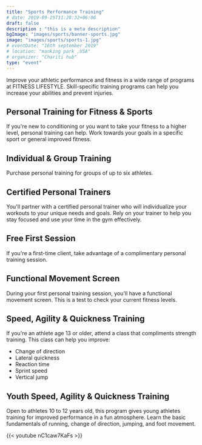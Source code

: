 ```yaml
---
title: "Sports Performance Training"
# date: 2019-09-25T11:28:32+06:00
draft: false
description : "this is a meta description"
bgImage: "images/sports/banner-sports.jpg"
image: "images/sports/sports-1.jpg"
# eventDate: "16th september 2019"
# location: "manking park ,USA"
# organizer: "Chariti hub"
type: "event"
---
```


Improve your athletic performance and fitness in a wide range of programs at FITNESS LIFESTYLE. Skill-specific training programs can help you increase your abilities and prevent injuries.

## Personal Training for Fitness & Sports 
If you're new to conditioning or you want to take your fitness to a higher level, personal training can help. Work towards your goals in a specific sport or general improved fitness.

## Individual & Group Training
Purchase personal training for groups of up to six athletes.

## Certified Personal Trainers
You'll partner with a certified personal trainer who will individualize your workouts to your unique needs and goals. Rely on your trainer to help you stay focused and use your time in the gym effectively.

## Free First Session
If you're a first-time client, take advantage of a complimentary personal training session.

## Functional Movement Screen
During your first personal training session, you'll have a functional movement screen. This is a test to check your current fitness levels. 

## Speed, Agility & Quickness Training
If you're an athlete age 13 or older, attend a class that compliments strength training. This class can help you improve:
- Change of direction
- Lateral quickness
- Reaction time
- Sprint speed
- Vertical jump
 
 
## Youth Speed, Agility & Quickness Training
Open to athletes 10 to 12 years old, this program gives young athletes training for improved performance in a fun atmosphere. Learn the basic fundamentals of running, change of direction, jumping, and foot movement.

{{< youtube nC1caw7KaFs >}}